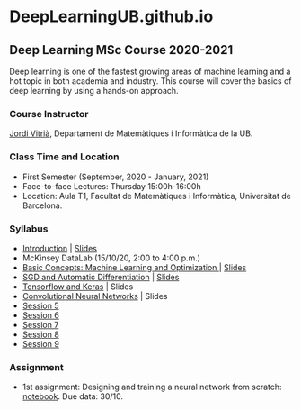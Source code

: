 # DeepLearningUB.github.io

## Deep Learning MSc Course 2020-2021

Deep learning is one of the fastest growing areas of machine learning and a hot topic in both academia and industry. This course will cover the basics of deep learning by using a hands-on approach.

### Course Instructor

[Jordi Vitrià](http://www.ub.edu/cvub/jordivitria/), Departament de Matemàtiques i Informàtica de la UB.

### Class Time and Location
+ First Semester (September, 2020 - January, 2021)
+ Face-to-face Lectures: Thursday 15:00h-16:00h
+ Location: Aula T1, Facultat de Matemàtiques i Informàtica, Universitat de Barcelona. 

### Syllabus
+ [Introduction](https://deeplearningub.github.io/deep0) | [Slides](https://github.com/DeepLearningUB/DeepLearningUB.github.io/raw/master/DeepLearningMasterIntro.pdf)
+ McKinsey DataLab (15/10/20, 2:00 to 4:00 p.m.)
+ [Basic Concepts: Machine Learning and Optimization ](https://deeplearningub.github.io/deep1) | [Slides](https://github.com/DeepLearningUB/DeepLearningUB.github.io/raw/master/DL1.pdf)
+ [SGD and Automatic Differentiation](https://deeplearningub.github.io/deep2) | [Slides](https://github.com/DeepLearningUB/DeepLearningUB.github.io/raw/master/DL2.pdf)
+ [Tensorflow and Keras](https://deeplearningub.github.io/deep3) | Slides
+ [Convolutional Neural Networks](https://deeplearningub.github.io/deep4) | Slides
+ [Session 5](https://deeplearningub.github.io/deep5)
+ [Session 6](https://deeplearningub.github.io/deep6)
+ [Session 7](https://deeplearningub.github.io/deep7)
+ [Session 8](https://deeplearningub.github.io/deep8)
+ [Session 9](https://deeplearningub.github.io/deep9)

### Assignment
+ 1st assignment: Designing and training a neural network from scratch: [notebook](https://raw.githubusercontent.com/DeepLearningUB/DeepLearningUB.github.io/master/1st_Assignment.ipynb). Due data: 30/10.
